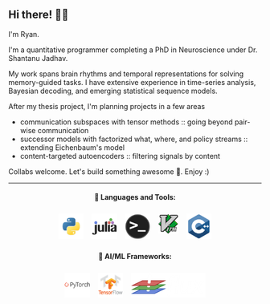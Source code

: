 Hi there! 🙋‍♂️
---

I'm Ryan.

I'm a quantitative programmer completing a PhD in Neuroscience under Dr. Shantanu Jadhav.

My work spans brain rhythms and temporal representations for solving memory-guided tasks. I have extensive experience in time-series analysis, Bayesian decoding, and emerging statistical sequence models.

After my thesis project, I'm planning projects in a few areas
- communication subspaces with tensor methods :: going beyond pair-wise communication
- successor models with factorized what, where, and policy streams :: extending Eichenbaum's model
- content-targeted autoencoders :: filtering signals by content

Collabs welcome. Let's build something awesome 🧨. Enjoy :)

--- 
<h4 align="center"> 🧰 Languages and Tools: </h4>
<p align="center">
<img src="https://raw.githubusercontent.com/github/explore/80688e429a7d4ef2fca1e82350fe8e3517d3494d/topics/python/python.png" alt="Python" height="50" style="vertical-align:top; margin:6px">
  
<img src="https://github.com/github/explore/blob/main/topics/julia/julia.png?raw=true" alt="Julia" height="50" style="vertical-align:top; margin:6px">
  
<img src="https://raw.githubusercontent.com/github/explore/80688e429a7d4ef2fca1e82350fe8e3517d3494d/topics/terminal/terminal.png" alt="Terminal" height="50" style="vertical-align:top; margin:6px">
  
<img src="https://raw.githubusercontent.com/github/explore/80688e429a7d4ef2fca1e82350fe8e3517d3494d/topics/vim/vim.png" alt="vim" height="40" style="vertical-align:top; margin:6px">

<img src="https://github.com/github/explore/blob/main/topics/cpp/cpp.png?raw=true" alt="cpp" height="50" style="vertical-align:top; margin:6px">
</p>

<h4 align="center"> 🧪 AI/ML Frameworks: </h4>
<p align="center">
  <img src="https://github.com/github/explore/blob/main/topics/pytorch/pytorch.png?raw=true" alt="PyTorch" height="50" style="vertical-align:top;   margin:6px;background-color:#D3D3D3;">
  
<img src="https://github.com/github/explore/blob/main/topics/tensorflow/tensorflow.png?raw=true" alt="TensorFlow" height="50" style="vertical-align:top; margin:6px">

<img src="https://raw.githubusercontent.com/FluxML/Flux.jl/master/docs/src/assets/logo-dark.png" alt="Flux.jl" height="50" style="vertical-align:top; margin:6px">
</p>

<!--[![GitHub Streak](http://github-readme-streak-stats.herokuapp.com?user=synapticsage&theme=dark)](https://git.io/streak-stats)-->

